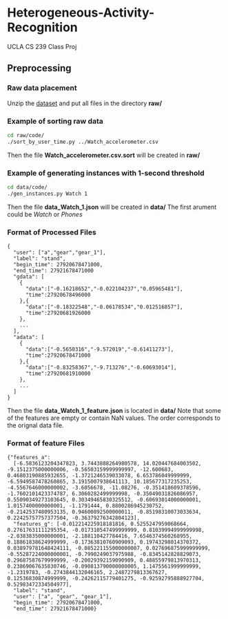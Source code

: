 # Heterogeneous-Activity-Recognition
UCLA CS 239 Class Proj

## Preprocessing

### Raw data placement

Unzip the [dataset](https://archive.ics.uci.edu/ml/machine-learning-databases/00344/Activity%20recognition%20exp.zip) and put all files in the directory __raw/__

### Example of sorting raw data

```bash
cd raw/code/
./sort_by_user_time.py ../Watch_accelerometer.csv
```

Then the file **Watch_accelerometer.csv.sort** will be created in __raw/__

### Example of generating instances with 1-second threshold

```bash
cd data/code/
./gen_instances.py Watch 1
```

Then the file **data\_Watch\_1.json** will be created in __data/__
The first arument could be *Watch* or *Phones*

### Format of Processed Files

```
{
  "user": ["a","gear","gear_1"],
  "label": "stand",
  "begin_time": 27920678471000,
  "end_time": 27921678471000
  "gdata": [
    {
      "data":["-0.16218652","-0.022104237","0.05965481"],
      "time":27920678496000
    },{
      "data":["-0.18322548","-0.06178534","0.012516857"],
      "time":27920681926000
    },
    ...
  ],
  "adata": [
    {
      "data":["-0.5650316","-9.572019","-0.61411273"],
      "time":27920678471000
    },{
      "data":["-0.83258367","-9.713276","-0.60693014"],
      "time":27920681910000
    },
    ...
  ]
}
```
Then the file **data\_Watch\_1\_feature.json** is located in __data/__
Note that some of the features are empty or contain NaN values. The order corresponds to the orignal data file. 
### Format of feature Files
```
{"features_a": 
  [-6.5836123204347823, 3.7443888264980578, 14.020447684003502, -9.1512375000000006, -0.56503159999999997, -12.600683, 0.46803190885932655, -1.3721246539033078, 6.653786049999999, -6.5949587478260865, 3.1915007938641113, 10.185677317235253, -4.5567646000000002, -3.6056678, -11.08276, -0.351418609378596, -1.7602101423374787, 6.3060282499999998, -0.35049031826086957, 0.55090349273103645, 0.30349465830325512, -0.60693014000000001, 1.0157400000000001, -1.1791444, 0.8800286945230752, -0.2142537480953135, 0.94600892500000011, -0.85198310073033634, 0.22425757757377504, -0.36379276342804123], 
  "features_g": [-0.012214225918181816, 0.5255247959068664, 0.27617631111295354, -0.017310547499999999, 0.81039994999999998, -2.0383835000000001, -2.188110427784416, 7.6546374560268955, 0.18861838624999999, -0.17363810760909093, 0.19743298014370372, 0.038979781648424111, -0.085221155000000007, 0.027696875999999999, -0.55287224000000001, -0.7990249037975988, -0.8345142828829073, 0.29687587679999999, -0.20029392159090909, 0.48855979813970313, 0.23869067635830746, -0.090813790000000005, 1.1475561999999999, -1.2319783, -0.2743844132046165, 2.2487279813367627, 0.12536830874999999, -0.24262115779401275, -0.92592795888927704, 0.52983472334504977], 
  "label": "stand", 
  "user": ["a", "gear", "gear_1"], 
  "begin_time": 27920678471000, 
  "end_time": 27921678471000}
```
